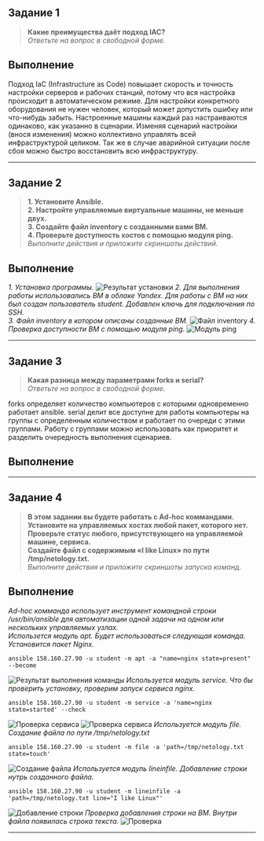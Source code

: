 ## Задание 1

>**Какие преимущества даёт подход IAC?**\
>*Ответьте на вопрос в свободной форме.*

## Выполнение

Подход IaC (Infrastructure as Code) повышает скорость и точность настройки серверов и рабочих станций, потому что вся настройка происходит в автоматическом режиме. Для настройки конкретного оборудования не нужен человек, который может допустить ошибку или что-нибудь забыть. Настроенные машины каждый раз настраиваются одинаково, как указанно в сценарии. Изменяя сценарий настройки (внося изменения) можно коллективно управлять всей инфраструктурой целиком. Так же в случае аварийной ситуации после сбоя можно быстро восстановить всю инфраструктуру.

---
## Задание 2

>**1. Установите Ansible.**\
>**2. Настройте управляемые виртуальные машины, не меньше двух.**\
>**3. Создайте файл inventory с созданными вами ВМ.**\
>**4. Проверьте доступность хостов с помощью модуля ping.**\
>*Выполните действия и приложите скриншоты действий.*

## Выполнение 

_1. Установка программы._
![Результат установки](https://github.com/artemtsybakov/netologyedu/blob/master/Automation_and_CI_CD/7_1/images/7-1.png)
_2. Для выполнения работы использовались ВМ в облаке Yandex. Для работы с ВМ на них был создан пользователь student. Добавлен ключь для подключения по SSH.\
3. Файл inventory в котором описаны созданные ВМ._
![Файл inventory](https://github.com/artemtsybakov/netologyedu/blob/master/Automation_and_CI_CD/7_1/images/7-2.png)
_4. Проверка доступности ВМ с помощью модуля ping._
![Модуль ping](https://github.com/artemtsybakov/netologyedu/blob/master/Automation_and_CI_CD/7_1/images/7-3.png)

---
## Задание 3

>**Какая разница между параметрами forks и serial?**\
>*Ответьте на вопрос в свободной форме.*

forks определяет количество компьютеров с которыми одновременно работает ansible.
serial делит все доступне для работы компьютеры на группы с определенным количеством и работает по очереди с этими группами. Работу с группами можно использовать как приоритет и разделить очередность выполнения сценариев.

## Выполнение

---
## Задание 4

>**В этом задании вы будете работать с Ad-hoc коммандами.**\
>**Установите на управляемых хостах любой пакет, которого нет.**\
>**Проверьте статус любого, присутствующего на управляемой машине, сервиса.**\
>**Создайте файл с содержимым «I like Linux» по пути /tmp/netology.txt.**\
>*Выполните действия и приложите скриншоты запуска команд.*

## Выполнение 
_Ad-hoc комманда использует инструмент командной строки /usr/bin/ansible для автоматизации одной задачи на одном или нескольких управляемых узлах.\
Использется модуль apt. Будет использоваться следующая команда. Установится пакет Nginx._
```
ansible 158.160.27.90 -u student -m apt -a "name=nginx state=present" --become
```
![Результат выполнения команды](https://github.com/artemtsybakov/netologyedu/blob/master/Automation_and_CI_CD/7_1/images/7-4.png)
_Используется модуль service. Что бы проверить установку, проверим запуск сервиса nginx._
```
ansible 158.160.27.90 -u student -m service -a 'name=nginx state=started' --check
```
![Проверка сервиса](https://github.com/artemtsybakov/netologyedu/blob/master/Automation_and_CI_CD/7_1/images/7-5.png)
![Проверка сервиса](https://github.com/artemtsybakov/netologyedu/blob/master/Automation_and_CI_CD/7_1/images/7-6.png)
_Используется модуль file. Создание файла по пути /tmp/netology.txt_ 
```
ansible 158.160.27.90 -u student -m file -a 'path=/tmp/netology.txt state=touch'
```
![Создание файла](https://github.com/artemtsybakov/netologyedu/blob/master/Automation_and_CI_CD/7_1/images/7-7.png)
_Используется модуль lineinfile. Добавление строки нутрь созданного файла._ 
```
ansible 158.160.27.90 -u student -m lineinfile -a 'path=/tmp/netology.txt line="I like Linux"'
```
![Добавление строки](https://github.com/artemtsybakov/netologyedu/blob/master/Automation_and_CI_CD/7_1/images/7-8.png)
_Проверка добавления строки на ВМ. Внутри файла появилась строка текста._
![Проверка](https://github.com/artemtsybakov/netologyedu/blob/master/Automation_and_CI_CD/7_1/images/7-9.png)

---
